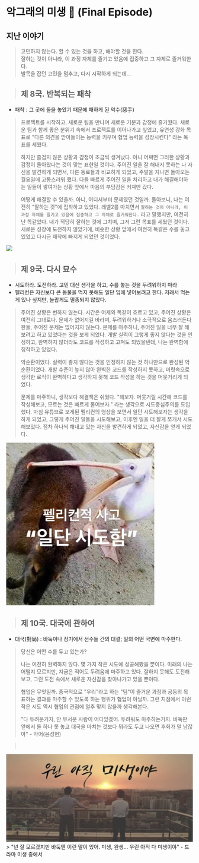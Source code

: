 # 악그래의 미생 🐊 (Final Episode)

## 지난 이야기
> 고민하지 않는다. 할 수 있는 것을 하고, 해야할 것을 한다.   
> 잘하는 것이 아니라, 이 과정 자체를 즐기고 있음에 집중하고 그 자체로 즐거워한다.  
> 발목을 잡던 고민을 멈추고, 다시 시작하게 되는데... 


> ## 제 8국. 반복되는 패착
- 패착 : 그 곳에 돌을 놓았기 때문에 패하게 된 악수(惡手)
> 프로젝트를 시작하고, 새로운 팀을 만나며 새로운 기분과 감정에 즐거웠다.
> 새로운 팀과 함께 좋은 분위기 속에서 프로젝트를 이어나가고 싶었고,
> 유연성 강화 목표로 "다른 의견을 받아들이는 능력을 키우며 협업 능력을 성장시킨다" 라는 목표를 세웠다.
>
> 하지만 즐겁지 않은 상황과 감정이 조금씩 생겨났다.
> 아니 어쩌면 그러한 상황과 감정이 돌아왔다는 것이 맞는 표현일 것이다.
> 주어진 일을 잘 해내지 못하는 나 자신을 발견하게 되면서, 다른 동료들과 비교하게 되었고, 주말을 지나면 돌아오는 월요일에 고통스러워 했다.
> 다들 빠르게 주어진 일을 처리하고 내가 해결해야하는 일들이 쌓여가는 상황 앞에서 마음의 부담감은 커져만 갔다.
> 
> 어떻게 해결할 수 있을까. 아니, 어디서부터 문제였던 것일까.
> 돌아보니, 나는 여전히 "잘하는 것"에 집착하고 있었다.
> 레벨2를 마치면서 `잘하는 것이 아니라, 이 과정 자체를 즐기고 있음에 집중하고 그 자체로 즐거워한다.` 라고 말했지만, 여전히 난 똑같았다.
> 내가 적당히 잘하는 것에 그치며, 그저 그런 목표를 세웠던 것이다.
> 새로운 성장에 도전하지 않았기에, 비슷한 상황 앞에서 여전히 똑같은 수를 놓고 있었고 다시금 패착에 빠지게 되었던 것이었다.

<img src="https://pimg.mk.co.kr/meet/neds/2014/11/image_readtop_2014_1387739_14150953411611336.jpg">

> ## 제 9국. 다시 묘수
- 시도하라. 도전하라. 고민 대신 생각을 하고, 수를 놓는 것을 두려워하지 마라
- 펠리컨은 자신보다 큰 동물을 먹지 못해도 일단 입에 넣어보려고 한다. 저래서 먹는게 있나 싶지만, 놀랍게도 멸종되지 않았다. 

> 주어진 상황은 변하지 않는다.
> 시간은 어제와 똑같이 흐르고 있고, 주어진 상황은 여전히 그대로다.
> 문제가 없어지길 바라며, 두려워하거나 소극적으로 움츠러든다 한들, 주어진 문제는 없어지지 않는다.
> 문제를 마주하니, 주어진 일을 너무 잘 해보려고 하고 있었다는 것을 보게 되었다.
> 개발 실력이 그렇게 좋지 않다는 것을 인정하고, 완벽하지 않더라도 코드를 작성하고 고쳐도 되었을텐데, 나는 완벽함에 집착하고 있었다.
> 
> 악순환이었다. 실력이 좋지 않다는 것을 인정하지 않는 것 하나만으로 완성된 악순환이었다.
> 개발 수준이 높지 않아 완벽한 코드를 작성하지 못하고, 머릿속으로 생각한 로직이 완벽하다고 생각하지 못해 코드 작성을 하는 것을 머뭇거리게 되었다.
> 
> 문제를 마주하니, 생각보다 해결책은 쉬웠다.
> "해보자. 머뭇거릴 시간에 코드를 작성해보고, 모르는 것은 빠르게 물어보자." 라는 생각으로 시도중심주의를 도입했다.
> 마침 유튜브로 보게된 펠리컨의 영상을 보면서 일단 시도해보자는 생각을 하게 되었고,
> 그렇게 주어진 일들을 시도해보고, 이후엔 일을 더 잘게 쪼개서 시도해보았다.
> 점차 하나씩 해내고 있는 자신을 발견하게 되었고, 자신감을 얻게 되었다.

<img src="/images/pelican.png" width="400dx">

> ## 제 10국. 대국에 관하여
- 대국(對局) : 바둑이나 장기에서 선수들 간의 대결; 일의 어떤 국면에 마주한다.

> 당신은 어떤 수를 두고 있는가?
> 
> 나는 여전히 완벽하지 않다. 몇 가지 작은 시도에 성공해봤을 뿐이다.
> 미래의 나는 어떨지 모르지만, 지금은 적어도 두려움에 마주하고 있다.
> 잘하지 못해도 도전해보고, 그런 도전 속에서 새로운 자신감을 찾아나가고 있을 뿐이다.
> 
> 협업은 무엇일까. 종국적으로 "우리"라고 하는 "팀"이 즐거운 과정과 공동의 목표하는 결과를 마주할 수 있도록 하는 행위가 협업이 아닐까.
> 그런 지점에서 이런 작은 시도 역시 협업의 관점에 얼추 맞지 않을까 생각해본다.
> 
> "다 두려운거지, 안 무서운 사람이 어디있겠어. 두려워도 마주하는거지. 바둑판 앞에서 돌 하나 못 놓고 대국을 마치는 것보다 뭐라도 두고 나오면 후회가 덜 남잖아" - 악어(윤성현)

> &nbsp;
<img src="images/MI_SAENG.png">
> "넌 잘 모르겠지만 바둑엔 이런 말이 있어. 미생, 완생... 우린 아직 다 미생이야" - 드라마 미생 중에서